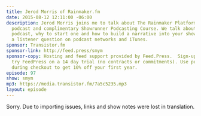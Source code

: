 ```yaml
---
title: Jerod Morris of Rainmaker.fm
date: 2015-08-12 12:11:00 -06:00
description: Jerod Morris joins me to talk about The Rainmaker Platform, The Showrunner
  podcast and complimentary Showrunner Podcasting Course. We talk about building a
  podcast, why to start one and how to build a narrative into your show. We also answer
  a listener question on podcast networks and iTunes.
sponsor: Transistor.fm
sponsor-link: http://feed.press/smym
sponsor-copy: Hosting and feed support provided by Feed.Press.  Sign-up today and
  try FeedPress on a 14 day trial (no contracts or commitments). Use promo code "smym"
  during checkout to get 10% off your first year.
episode: 97
show: smym
mp3: https://media.transistor.fm/7a5c5235.mp3
layout: episode
---
```


Sorry. Due to importing issues, links and show notes were lost in translation.
